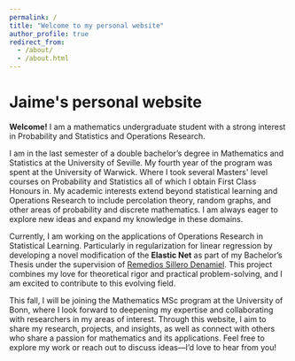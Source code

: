 ```yaml
---
permalink: /
title: "Welcome to my personal website"
author_profile: true
redirect_from: 
  - /about/
  - /about.html
---
```




Jaime's personal website
======

**Welcome!**
I am a mathematics undergraduate student with a strong interest in Probability and Statistics and Operations Research. 

I am in the last semester of a double bachelor’s degree in Mathematics and Statistics at the University of Seville. My fourth year of the program was spent at the University of Warwick. Where I took several Masters' level courses on Probability and Statistics all of which I obtain First Class Honours in. My academic interests extend beyond statistical learning and Operations Research to include percolation theory, random graphs, and other areas of probability and discrete mathematics. I am always eager to explore new ideas and expand my knowledge in these domains.

Currently, I am working on the applications of Operations Research in Statistical Learning. Particularly in regularization for linear regression by developing a novel modification of the **Elastic Net** as part of my Bachelor’s Thesis under the supervision of [Remedios Sillero Denamiel](https://www.linkedin.com/in/m%C2%AA-remedios-sillero-denamiel-954425116/). This project combines my love for theoretical rigor and practical problem-solving, and I am excited to contribute to this evolving field.

This fall, I will be joining the Mathematics MSc program at the University of Bonn, where I look forward to deepening my expertise and collaborating with researchers in my areas of interest. Through this website, I aim to share my research, projects, and insights, as well as connect with others who share a passion for mathematics and its applications. Feel free to explore my work or reach out to discuss ideas—I’d love to hear from you!
